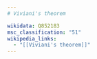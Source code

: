 ```yaml
---
# Viviani's theorem

wikidata: Q852183
msc_classification: "51"
wikipedia_links:
  - "[[Viviani's theorem]]"
---
```

